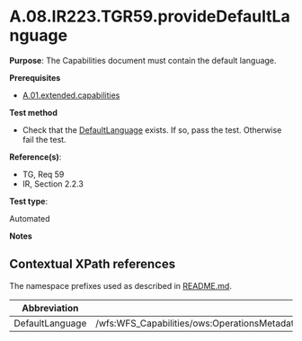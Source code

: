 # A.08.IR223.TGR59.provideDefaultLanguage

**Purpose**: The Capabilities document must contain the default language.

**Prerequisites**

* [A.01.extended.capabilities](A.01.extended.capabilities.md)

**Test method**

* Check that the [DefaultLanguage](#defaultLanguage) exists. If so, pass the test. Otherwise fail the test.

**Reference(s)**:

* TG, Req 59
* IR, Section 2.2.3

**Test type**:

Automated

**Notes**

## Contextual XPath references

The namespace prefixes used as described in [README.md](README.md#namespaces).

Abbreviation                                               |  XPath expression
---------------------------------------------------------- | -------------------------------------------------------------------------
DefaultLanguage <a name="defaultLanguage"></a> | /wfs:WFS_Capabilities/ows:OperationsMetadata/ows:ExtendedCapabilities/inspire_dls:ExtendedCapabilities/inspire_common:SupportedLanguages/inspire_common:DefaultLanguage/inspire_common:Language
